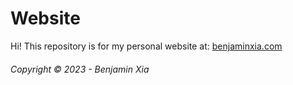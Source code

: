 ﻿# Website
Hi! This repository is for my personal website at: [benjaminxia.com](https://benjaminxia.com)

###### Copyright &copy; 2023 - Benjamin Xia
